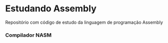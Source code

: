# Estudando Assembly
Repositório com código de estudo da linguagem de programação Assembly

### Compilador NASM
